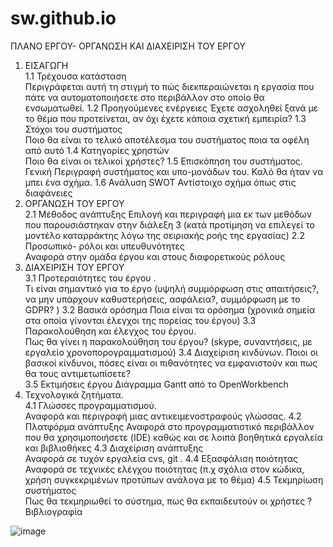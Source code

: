 # sw.github.io
ΠΛΑΝΟ ΕΡΓΟΥ- ΟΡΓΑΝΩΣΗ ΚΑΙ ΔΙΑΧΕΙΡΙΣΗ ΤΟΥ ΕΡΓΟΥ	
1.	ΕΙΣΑΓΩΓΗ	
1.1	Τρέχουσα κατάσταση	
  Περιγράφεται αυτή τη στιγμή το πώς διεκπεραιώνεται η εργασία που πάτε να  αυτοματοποιήσετε στο περιβάλλον στο οποίο θα ενσωματωθεί. 
1.2	Προηγούμενες ενέργειες
Έχετε ασχοληθεί ξανά με το θέμα που προτείνεται, αν όχι έχετε κάποια σχετική εμπειρία?
1.3	Στόχοι του συστήματος	
Ποιο θα είναι το τελικό αποτέλεσμα του συστήματος ποια τα οφέλη από αυτό
1.4	Κατηγορίες χρηστών	
Ποιο θα είναι οι τελικοί χρήστες?
1.5	Επισκόπηση του συστήματος.
Γενική Περιγραφή συστήματος και υπο-μονάδων του. Καλό θα ήταν να μπει ένα σχήμα. 
1.6	Ανάλυση SWOT
Αντίστοιχο σχήμα όπως στις διαφάνειες
2. ΟΡΓΑΝΩΣΗ ΤΟΥ ΕΡΓΟΥ	
2.1	Μέθοδος ανάπτυξης
Επιλογή και περιγραφή μια εκ των μεθόδων που παρουσιάστηκαν στην διάλεξη 3 (κατά προτίμηση να επιλεγεί το μοντέλο καταρράκτης λόγω της σειριακής ροής της εργασίας)	
2.2	Προσωπικό- ρόλοι και υπευθυνότητες	
Αναφορά στην ομάδα έργου και στους διαφορετικούς ρόλους
3.	ΔΙΑΧΕΙΡΙΣΗ ΤΟΥ ΕΡΓΟΥ	
3.1	Προτεραιότητες του έργου .	
Τι είναι σημαντικό για το έργο (υψηλή συμμόρφωση στις απαιτήσεις?, να μην υπάρχουν καθυστερήσεις, ασφάλεια?, συμμόρφωση με το GDPR? )
3.2	Βασικά ορόσημα
Ποια είναι τα ορόσημα (χρονικά σημεία στα οποία γίνονται έλεγχοι της πορείας του έργου)	
3.3	Παρακολούθηση και έλεγχος του έργου.	
Πως θα γίνει η παρακολούθηση του έργου? (skype, συναντήσεις, με εργαλείο χρονοπορογραμματισμού)
3.4	Διαχείριση κινδύνων.
Ποιοι  οι βασικοί κίνδυνοι, πόσες είναι οι πιθανότητες να εμφανιστούν και πως θα τους αντιμετωπίσετε?	
3.5	Εκτιμήσεις έργου
Διάγραμμα Gantt από το OpenWorkbench	
4.	Τεχνολογικά ζητήματα.	
4.1	Γλώσσες προγραμματισμού.	
Αναφορά και περιγραφή μιας αντικειμενοστραφούς γλώσσας.
4.2	Πλατφόρμα ανάπτυξης	
Αναφορά στο προγραμματιστικό περιβάλλον που θα χρησιμοποιήσετε (IDE) καθώς και σε λοιπά βοηθητικά εργαλεία και βιβλιοθήκες
4.3	Διαχείριση ανάπτυξης	
Αναφορά σε τυχόν εργαλεία cvs, git .
4.4	Εξασφάλιση ποιότητας	
Αναφορά σε τεχνικές ελέγχου ποιότητας (π.χ σχόλια στον κώδικα, χρήση συγκεκριμένων προτύπων ανάλογα με το θέμα)
4.5	Τεκμηρίωση συστήματος	
Πως θα τεκμηριωθεί το σύστημα, πως θα εκπαιδευτούν οι χρήστες ?
Βιβλιογραφία	

![image](https://github.com/Technologia-Logismikou-UoWM/sw.github.io/assets/80715375/8b9d406c-82fe-4faf-957a-32ef7890d284)
